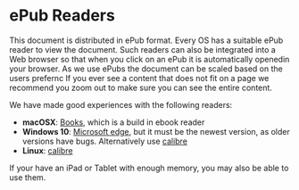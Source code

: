 # ePub Readers

This document is distributed in ePub format. Every OS has a suitable
ePub reader to view the document.  Such readers can also be integrated
into a Web browser so that when you click on an ePub it is automatically
openedin your browser. As we use ePubs the document can be scaled based
on the users prefernc If you ever see a content that does not fit on a
page we recommend you zoom out to make sure you can see the entire
content.

We have made good experiences with the following readers:


* **macOSX**: [Books](https://www.apple.com/apple-books), which is a build
  in ebook reader
* **Windows 10**:
  [Microsoft edge](https://www.microsoft.com/en-us/windows/microsoft-edge),
  but it must be the newest version, as older versions have bugs.
  Alternatively use [calibre](https://calibre-ebook.com/)
* **Linux**: [calibre](https://calibre-ebook.com/)

If your have an iPad or Tablet with enough memory, you may also be able
to use them.

